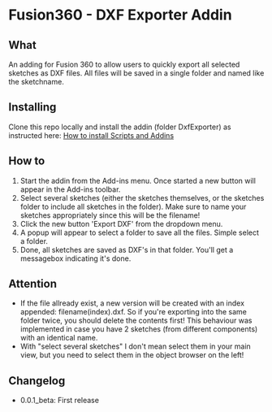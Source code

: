 # Fusion360 - DXF Exporter Addin

## What
An adding for Fusion 360 to allow users to quickly export all selected sketches as DXF files. All files will be saved in a single folder and named like the sketchname.

## Installing
Clone this repo locally and install the addin (folder DxfExporter) as instructed here: [How to install Scripts and Addins](https://rawgit.com/AutodeskFusion360/AutodeskFusion360.github.io/master/Installation.html)


## How to
1. Start the addin from the Add-ins menu. Once started a new button will appear in the Add-ins toolbar.
2. Select several sketches (either the sketches themselves, or the sketches folder to include all sketches in the  folder). Make sure to name your sketches appropriately since this will be the filename!
3. Click the new button 'Export DXF' from the dropdown menu.
4. A popup will appear to select a folder to save all the files. Simple select a folder.
5. Done, all sketches are saved as DXF's in that folder. You'll get a messagebox indicating it's done.

## Attention
- If the file allready exist, a new version will be created with an index appended: filename(index).dxf. So if you're exporting into the same folder twice, you should delete the contents first! This behaviour was implemented in case you have 2 sketches (from different components) with an identical name.
- With "select several sketches" I don't mean select them in your main view, but you need to select them in the object browser on the left!

## Changelog
- 0.0.1_beta: First release
